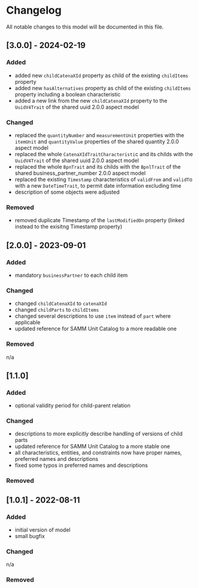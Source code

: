 # Changelog
All notable changes to this model will be documented in this file.

## [3.0.0] - 2024-02-19
### Added
- added new `childCatenaXId` property as child of the existing `childItems` property
- added new `hasAlternatives` property as child of the existing `childItems` property including a boolean characteristic
- added a new link from the new `childCatenaXId` property to the `UuidV4Trait` of the shared uuid 2.0.0 aspect model

### Changed
- replaced the `quantityNumber` and `measurementUnit` properties with the `itemUnit` and `quantityValue` properties of the shared quantity 2.0.0 aspect model
- replaced the whole `CatenaXIdTraitCharacteristi`c and its childs with the `UuidV4Trait` of the shared uuid 2.0.0 aspect model
- replaced the whole `BpnTrait` and its childs with the `BpnlTrait` of the shared business_partner_number 2.0.0 aspect model
- replaced the existing `Timestamp` characteristics of `validFrom` and `validT`o with a new `DateTimeTrait`, to permit date information excluding time
- description of some objects were adjusted

### Removed
- removed duplicate Timestamp of the `lastModifiedOn` property (linked instead to the exisitng Timestamp property)

## [2.0.0] - 2023-09-01
### Added
- mandatory `businessPartner` to each child item

### Changed
- changed `childCatenaXId` to `catenaXId`
- changed `childParts` to `childItems`
- changed several descriptions to use `item` instead of `part` where applicable
- updated reference for SAMM Unit Catalog to a more readable one

### Removed
n/a

## [1.1.0]
### Added
- optional validity period for child-parent relation

### Changed
- descriptions to more explicitly describe handling of versions of child parts
- updated reference for SAMM Unit Catalog to a more stable one
- all characteristics, entities, and constraints now have proper names, preferred names and descriptions
- fixed some typos in preferred names and descriptions

### Removed

## [1.0.1] - 2022-08-11
### Added
- initial version of model
- small bugfix

### Changed
n/a

### Removed
